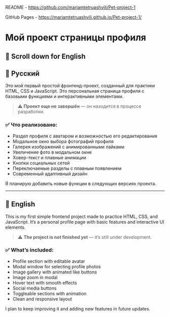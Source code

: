 README - https://github.com/mariamtetruashvili/Pet-project-1

GitHub Pages -  https://mariamtetruashvili.github.io/Pet-project-1/

# Мой проект страницы профиля
## 🔽 Scroll down for English

## 🔹 Русский

Это мой первый простой фронтенд-проект, созданный для практики HTML, CSS и JavaScript. Это персональная страница профиля с базовыми функциями и интерактивными элементами.

> ⚠️ **Проект еще не завершён** — он находится в процессе разработки.

### ✅ Что реализовано:

- Раздел профиля с аватаром и возможностью его редактирования
- Модальное окно выбора фотографий профиля
- Галерея изображений с анимированными лайками
- Увеличение фото в модальном окне
- Ховер-текст и плавные анимации
- Кнопки социальных сетей
- Переключаемые разделы с плавным появлением
- Современный адаптивный дизайн

Я планирую добавить новые функции в следующих версиях проекта.

---


## 🔹 English

This is my first simple frontend project made to practice HTML, CSS, and JavaScript. It’s a personal profile page with basic features and interactive UI elements.

> ⚠️ **The project is not finished yet** — it’s still under development.

### ✅ What’s included:

- Profile section with editable avatar
- Modal window for selecting profile photos
- Image gallery with animated like buttons
- Image zoom in modal
- Hover text with smooth effects
- Social media buttons
- Toggleable sections with animation
- Clean and responsive layout

I plan to keep improving it and adding new features in future updates.
